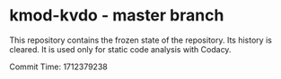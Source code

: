 # kmod-kvdo - master branch

This repository contains the frozen state of the repository.
Its history is cleared. It is used only for static code
analysis with Codacy.

Commit Time: 1712379238